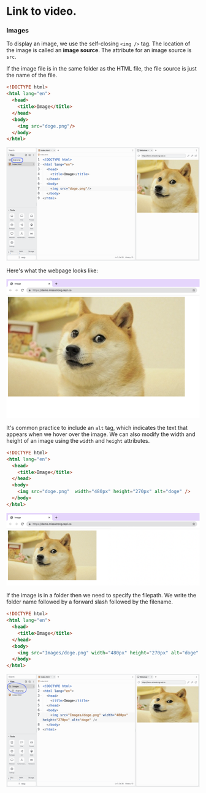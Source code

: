 # Link to video.

### Images

To display an image, we use the self-closing `<img />` tag. The location of the image is called an **image source**. The attribute for an image source is `src`. 

If the image file is in the same folder as the HTML file, the file source is just the name of the file. 

```html
<!DOCTYPE html>
<html lang="en">
  <head>
    <title>Image</title>
  </head>
  <body>
    <img src="doge.png"/>
  </body>
</html>
```

![](../../Images/HTML_Image_0.png)

Here's what the webpage looks like:

![](../../Images/HTML_Image1.png)

It's common practice to include an `alt` tag, which indicates the text that appears when we hover over the image. We can also modify the width and height of an image using the `width` and `height` attributes.

```html
<!DOCTYPE html>
<html lang="en">
  <head>
    <title>Image</title>
  </head>
  <body>
    <img src="doge.png"  width="480px" height="270px" alt="doge" />
  </body>
</html>
```

![](../../Images/HTML_Image2.png)

If the image is in a folder then we need to specify the filepath. We write the folder name followed by a forward slash followed by the filename.

```html
<!DOCTYPE html>
<html lang="en">
  <head>
    <title>Image</title>
  </head>
  <body>
    <img src="Images/doge.png" width="480px" height="270px" alt="doge" />
  </body>
</html>
```

![](../../Images/HTML_Image_3.png)
